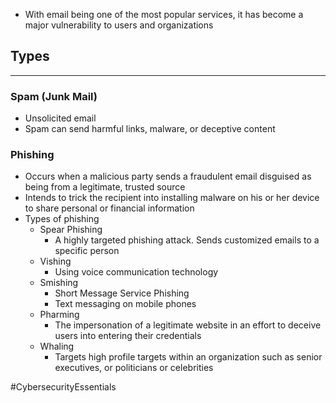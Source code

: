 - With email being one of the most popular services, it has become a major vulnerability to users and organizations

## Types
---
### Spam (Junk Mail)
- Unsolicited email
- Spam can send harmful links, malware, or deceptive content

### Phishing
- Occurs when a malicious party sends a fraudulent email disguised as being from a legitimate, trusted source
- Intends to trick the recipient into installing malware on his or her device to share personal or financial information
- Types of phishing
	- Spear Phishing
		- A highly targeted phishing attack. Sends customized emails to a specific person
	- Vishing
		- Using voice communication technology
	- Smishing
		- Short Message Service Phishing
		- Text messaging on mobile phones
	- Pharming
		- The impersonation of a legitimate website in an effort to deceive users into entering their credentials
	- Whaling
		- Targets high profile targets within an organization such as senior executives, or politicians or celebrities


#CybersecurityEssentials 
